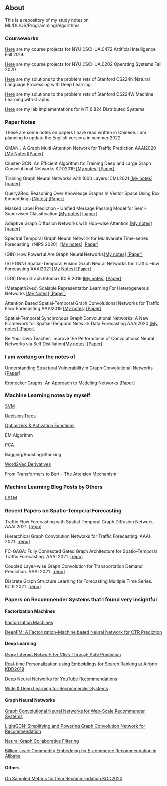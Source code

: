## About
This is a repository of my study notes on ML/DL/OS/Programming/Algorithms

### Courseworks
[Here](https://github.com/truthbutcher/studymaterials/tree/main/AI%20fall%202019) are my course projects for NYU CSCI-UA.0472 Artificial Intelligence Fall 2019. 

[Here](https://github.com/truthbutcher/studymaterials/tree/main/os%20fall%202020) are my course projects for NYU CSCI-UA.0202 Operating Systems Fall 2020

[Here](https://github.com/truthbutcher/studymaterials/tree/main/cs224n) are my solutions to the problem sets of Stanford CS224N:Natural Language Processing with Deep Learning 

[Here](https://github.com/truthbutcher/studymaterials/tree/main/cs224w) are my solutions to the problem sets of Stanford CS224W:Machine Learning with Graphs 

[Here](https://github.com/truthbutcher/studymaterials/tree/main/6.824) are my lab implementations for MIT 6.824 Distributed Systems

### Paper Notes
These are some notes on papers I have read written in Chinese. I am planning to update the English versions in summer 2022.   

GMAN：A Graph Multi-Attention Network for Traffic Prediction AAAI2020 [[My Notes]](https://dw505r6kni.feishu.cn/docs/doccnJxTHYZ5eAGyxYijhyBHt1c)[[Paper]](https://arxiv.org/pdf/1911.08415.pdf)  

Cluster-GCN: An Efficient Algorithm for Training Deep and Large Graph Convolutional Networks KDD2019 [[My notes]](https://dw505r6kni.feishu.cn/docs/doccnh3w0FSuqE6UszAd6mwHlcf) [[Paper]](https://arxiv.org/pdf/1905.07953.pdf
)

Training Graph Neural Networks with 1000 Layers ICML2021 [[My notes]](Training%20Graph%20Neural%20Networks%20with%201000%20Layers.pdf)  [[paper]](https://arxiv.org/abs/2106.07476)  


Query2Box: Reasoning Over Knowledge Graphs In Vector Space Using Box Embeddings [[Notes]](https://dw505r6kni.feishu.cn/docs/doccnaVMF3Rj7NtEJooKHdNsUGp) [[Paper]](https://arxiv.org/abs/2002.05969)

Masked Label Prediction - Unified Message Passing Model for Semi-Supervised Classification [[My notes]](Masked%20Label%20Prediction_%20Unified%20Message%20Passing%20Model%20for%20Semi-Supervised%20Classification.pdf) [[paper]](https://arxiv.org/abs/2009.03509)  

Adaptive Graph Diffusion Networks with Hop-wise Attention [[My notes]](https://dw505r6kni.feishu.cn/docs/doccnRGDkk6kaTVSPEk9ZUjHlXb?from=from_copylink)[[paper]](https://arxiv.org/abs/2012.15024) 

Spectral Temporal Graph Neural Network for Multivariate Time-series Forecasting（NIPS 2020）[[My notes]](https://dw505r6kni.feishu.cn/docs/doccnO8M9iob0l7vKQYhfDhXuDh?from=from_copylink) [[Paper]](https://arxiv.org/pdf/2103.07719)

(GIN) How Powerful Are Graph Neural Networks[[My notes]](https://dw505r6kni.feishu.cn/docs/doccnXTBk1WG2npJHqD1X3BfUMc) [[Paper]](https://arxiv.org/pdf/1810.00826.pdf)  

(STFGNN) Spatial-Temporal Fusion Graph Neural Networks for Traffic Flow Forecasting AAAI2021 [[My Notes]]() [[Paper]]()

(DGI) Deep Graph Infomax ICLR 2019 [[My notes]](https://dw505r6kni.feishu.cn/docs/doccn4oQsV26ZhWhiRT94gUjerZ) [[Paper]](https://arxiv.org/abs/1809.10341)

(Metapath2vec) Scalable Representation Learning For Heterogeneous Networks [[My Notes]](https://dw505r6kni.feishu.cn/docs/doccneV23w2tqYjlJvIVLTcMcbc) [[Paper]](https://ericdongyx.github.io/papers/KDD17-dong-chawla-swami-metapath2vec.pdf)

Attention Based Spatial-Temporal Graph Convolutional Networks for Traffic Flow Forecasting AAAI2019 [[My notes]](https://dw505r6kni.feishu.cn/docs/doccnc6SDYlb1hHwnjUkrn6vEgg) [[Paper]](https://ojs.aaai.org//index.php/AAAI/article/view/3881 )

Spatial-Temporal Synchronous Graph Convolutional Networks: A New Framework for Spatial-Temporal Network Data Forecasting AAAI2020 [[My notes]](https://dw505r6kni.feishu.cn/docs/doccnVSOlwGUEiyTmnQ4ZJUEqRd) [[Paper]](https://ojs.aaai.org//index.php/AAAI/article/view/5438
)

Be Your Own Teacher: Improve the Performance of Convolutional Neural Networks via Self Distillation[[My notes]](https://dw505r6kni.feishu.cn/docs/doccngTiAl3CHLkbiNVGyWvlxde) [[Paper]](https://arxiv.org/abs/1905.08094)  

### I am working on the notes of 
Understanding Structural Vulnerability in Graph Convolutional Networks [[Paper]](https://arxiv.org/abs/2108.06280)  

Kronecker Graphs: An Approach to Modeling Networks [[Paper]](https://cs.stanford.edu/people/jure/pubs/kronecker-jmlr10.pdf)

### Machine Learning notes by myself
[SVM](SVM.pdf)  

[Decision Trees](Decision_Trees.pdf)  

[Optimizers & Activation Functions](Activation_Functions.pdf)

EM Algorithm 

[PCA](Notes_on_PCA.pdf)

Bagging/Boosting/Stacking  

[Word2Vec Derivatives](a2.pdf)

From Transformers to Bert - The Attention Mechanism

### Machine Learning Blog Posts by Others
[LSTM](https://colah.github.io/posts/2015-08-Understanding-LSTMs/)

### Recent Papers on Spatio-Temporal Forecasting 
Traffic Flow Forecasting with Spatial-Temporal Graph Diffusion Network. AAAI 2021. [[repo]](https://github.com/jillbetty001/ST-GDN)  

Hierarchical Graph Convolution Networks for Traffic Forecasting. AAAI 2021. [[repo]](https://github.com/guokan987/HGCN) 
  
FC-GAGA: Fully Connected Gated Graph Architecture for Spatio-Temporal Traffic Forecasting. AAAI 2021. [[repo]](https://github.com/boreshkinai/fc-gaga)  
  
Coupled Layer-wise Graph Convolution for Transportation Demand Prediction. AAAI 2021. [[repo]](https://github.com/Essaim/CGCDemandPrediction)  
  
Discrete Graph Structure Learning for Forecasting Multiple Time Series. ICLR 2021. [[repo]](https://github.com/chaoshangcs/GTS)  

### Papers on Recommender Systems that I found very insightful 

#### Factorization Machines 
[Factorization Machines](https://www.csie.ntu.edu.tw/~b97053/paper/Rendle2010FM.pdf)

[DeepFM: A Factorization-Machine based Neural Network for CTR Prediction](https://arxiv.org/abs/1703.04247)

#### Deep Learning
[Deep Interest Network for Click-Through Rate Prediction](https://arxiv.org/abs/1706.06978)

[Real-time Personalization using Embeddings for Search Ranking at Airbnb KDD2018](https://www.kdd.org/kdd2018/accepted-papers/view/real-time-personalization-using-embeddings-for-search-ranking-at-airbnb)

[Deep Neural Networks for YouTube Recommendations](https://static.googleusercontent.com/media/research.google.com/zh-CN//pubs/archive/45530.pdf)

[Wide & Deep Learning for Recommender Systems](https://arxiv.org/abs/1606.07792)

#### Graph Neural Networks 

[Graph Convolutional Neural Networks for Web-Scale
Recommender Systems](https://arxiv.org/pdf/1806.01973.pdf)

[LightGCN: Simplifying and Powering Graph Convolution Network for Recommendation](https://arxiv.org/abs/2002.02126)

[Neural Graph Collaborative Filtering](https://arxiv.org/abs/1905.08108)

[Billion-scale Commodity Embedding for E-commerce
Recommendation in Alibaba](https://arxiv.org/pdf/1803.02349.pdf)

#### Others
[On Sampled Metrics for Item Recommendation KDD2020](https://www.kdd.org/kdd2020/accepted-papers/view/on-sampled-metrics-for-item-recommendation)


